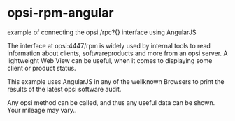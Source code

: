 # opsi-rpm-angular
example of connecting the opsi /rpc?{} interface using AngularJS

The interface at opsi:4447/rpm is widely used by internal tools to read information about clients, softwareproducts and more from an opsi server. 
A lightweight Web View can be useful, when it comes to displaying some client or product status.

This example uses AngularJS in any of the wellknown Browsers to print the results of the latest opsi software audit.

Any opsi method can be called, and thus any useful data can be shown. Your mileage may vary..
